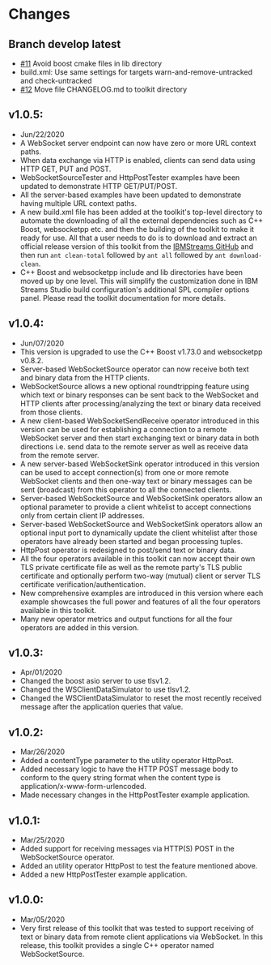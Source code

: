# Changes

## Branch develop latest
* [#11](https://github.com/IBMStreams/streamsx.cppws/issues/11) Avoid boost cmake files in lib directory
* build.xml: Use same settings for targets warn-and-remove-untracked and check-untracked
* [#12](https://github.com/IBMStreams/streamsx.cppws/issues/12) Move file CHANGELOG.md to toolkit directory

## v1.0.5:
* Jun/22/2020
* A WebSocket server endpoint can now have zero or more URL context paths.
* When data exchange via HTTP is enabled, clients can send data using HTTP GET, PUT and POST.
* WebSocketSourceTester and HttpPostTester examples have been updated to demonstrate HTTP GET/PUT/POST.
* All the server-based examples have been updated to demonstrate having multiple URL context paths.
* A new build.xml file has been added at the toolkit's top-level directory to automate the downloading of all the external dependencies such as C++ Boost, websocketpp etc. and then the building of the toolkit to make it ready for use. All that a user needs to do is to download and extract an official release version of this toolkit from the [IBMStreams GitHub](https://github.com/IBMStreams/streamsx.cppws/releases) and then run `ant clean-total` followed by `ant all` followed by `ant download-clean`.
* C++ Boost and websocketpp include and lib directories have been moved up by one level. This will simplify the customization done in IBM Streams Studio build configuration's additional SPL compiler options panel. Please read the toolkit documentation for more details.

## v1.0.4:
* Jun/07/2020
* This version is upgraded to use the C++ Boost v1.73.0 and websocketpp v0.8.2.
* Server-based WebSocketSource operator can now receive both text and binary data from the HTTP clients.
* WebSocketSource allows a new optional roundtripping feature using which text or binary responses can be sent back to the WebSocket and HTTP clients after processing/analyzing the text or binary data received from those clients.
* A new client-based WebSocketSendReceive operator introduced in this version can be used for establishing a connection to a remote WebSocket server and then start exchanging text or binary data in both directions i.e. send data to the remote server as well as receive data from the remote server.
* A new server-based WebSocketSink operator introduced in this version can be used to accept connection(s) from one or more remote WebSocket clients and then one-way text or binary messages can be sent (broadcast) from this operator to all the connected clients.
* Server-based WebSocketSource and WebSocketSink operators allow an optional parameter to provide a client whitelist to accept connections only from certain client IP addresses.
* Server-based WebSocketSource and WebSocketSink operators allow an optional input port to dynamically update the client whitelist after those operators have already been started and began processing tuples.
* HttpPost operator is redesigned to post/send text or binary data.
* All the four operators available in this toolkit can now accept their own TLS private certificate file as well as the remote party's TLS public certificate and optionally perform two-way (mutual) client or server TLS certificate verification/authentication.
* New comprehensive examples are introduced in this version where each example showcases the full power and features of all the four operators available in this toolkit.
* Many new operator metrics and output functions for all the four operators are added in this version.

## v1.0.3:
* Apr/01/2020
* Changed the boost asio server to use tlsv1.2.
* Changed the WSClientDataSimulator to use tlsv1.2.
* Changed the WSClientDataSimulator to reset the most recently received message after the application queries that value.

## v1.0.2:
* Mar/26/2020
* Added a contentType parameter to the utility operator HttpPost.
* Added necessary logic to have the HTTP POST message body to conform to the query string format when the content type is application/x-www-form-urlencoded.
* Made necessary changes in the HttpPostTester example application.

## v1.0.1:
* Mar/25/2020
* Added support for receiving messages via HTTP(S) POST in the WebSocketSource operator.
* Added an utility operator HttpPost to test the feature mentioned above.
* Added a new HttpPostTester example application.

## v1.0.0:
* Mar/05/2020
* Very first release of this toolkit that was tested to support receiving of text or binary data from remote client applications via WebSocket. In this release, this toolkit provides a single C++ operator named WebSocketSource.
